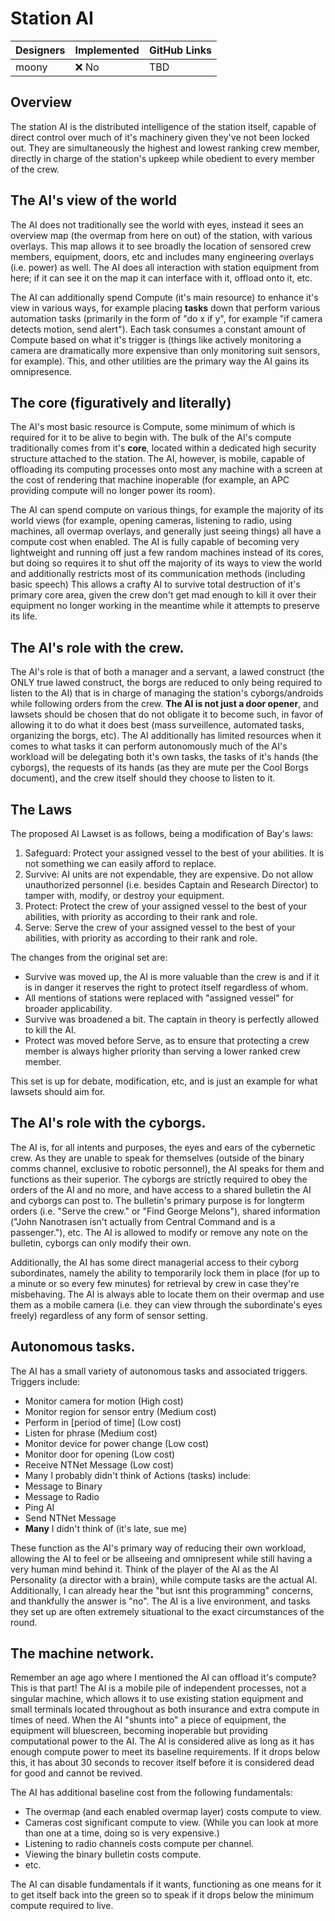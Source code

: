 # Station AI

| Designers | Implemented | GitHub Links |
|---|---|---|
| moony | :x: No | TBD |

## Overview
The station AI is the distributed intelligence of the station itself, capable of direct control over much of it's machinery given they've not been locked out. They are simultaneously the highest and lowest ranking crew member, directly in charge of the station's upkeep while obedient to every member of the crew.

## The AI's view of the world
The AI does not traditionally see the world with eyes, instead it sees an overview map (the overmap from here on out) of the station, with various overlays. This map allows it to see broadly the location of sensored crew members, equipment, doors, etc and includes many engineering overlays (i.e. power) as well. The AI does all interaction with station equipment from here; if it can see it on the map it can interface with it, offload onto it, etc.

The AI can additionally spend Compute (it's main resource) to enhance it's view in various ways, for example placing **tasks** down that perform various automation tasks (primarily in the form of "do x if y", for example "if camera detects motion, send alert"). Each task consumes a constant amount of Compute based on what it's trigger is (things like actively monitoring a camera are dramatically more expensive than only monitoring suit sensors, for example). This, and other utilities are the primary way the AI gains its omnipresence.

## The core (figuratively and literally)
The AI's most basic resource is Compute, some minimum of which is required for it to be alive to begin with. The bulk of the AI's compute traditionally comes from it's **core**, located within a dedicated high security structure attached to the station. The AI, however, is mobile, capable of offloading its computing processes onto most any machine with a screen at the cost of rendering that machine inoperable (for example, an APC providing compute will no longer power its room).

The AI can spend compute on various things, for example the majority of its world views (for example, opening cameras, listening to radio, using machines, all overmap overlays, and generally just seeing things) all have a compute cost when enabled. The AI is fully capable of becoming very lightweight and running off just a few random machines instead of its cores, but doing so requires it to shut off the majority of its ways to view the world and additionally restricts most of its communication methods (including basic speech) This allows a crafty AI to survive total destruction of it's primary core area, given the crew don't get mad enough to kill it over their equipment no longer working in the meantime while it attempts to preserve its life.

## The AI's role with the crew.
The AI's role is that of both a manager and a servant, a lawed construct (the ONLY true lawed construct, the borgs are reduced to only being required to listen to the AI) that is in charge of managing the station's cyborgs/androids while following orders from the crew. **The AI is not just a door opener**, and lawsets should be chosen that do not obligate it to become such, in favor of allowing it to do what it does best (mass surveillence, automated tasks, organizing the borgs, etc). The AI additionally has limited resources when it comes to what tasks it can perform autonomously much of the AI's workload will be delegating both it's own tasks, the tasks of it's hands (the cyborgs), the requests of its hands (as they are mute per the Cool Borgs document), and the crew itself should they choose to listen to it. 

## The Laws
The proposed AI Lawset is as follows, being a modification of Bay's laws:
1. Safeguard: Protect your assigned vessel to the best of your abilities. It is not something we can easily afford to replace.
2. Survive: AI units are not expendable, they are expensive. Do not allow unauthorized personnel (i.e. besides Captain and Research Director) to tamper with, modify, or destroy your equipment.
3. Protect: Protect the crew of your assigned vessel to the best of your abilities, with priority as according to their rank and role.
4. Serve: Serve the crew of your assigned vessel to the best of your abilities, with priority as according to their rank and role.

The changes from the original set are:
- Survive was moved up, the AI is more valuable than the crew is and if it is in danger it reserves the right to protect itself regardless of whom.
- All mentions of stations were replaced with "assigned vessel" for broader applicability.
- Survive was broadened a bit. The captain in theory is perfectly allowed to kill the AI.
- Protect was moved before Serve, as to ensure that protecting a crew member is always higher priority than serving a lower ranked crew member.

This set is up for debate, modification, etc, and is just an example for what lawsets should aim for.

## The AI's role with the cyborgs.
The AI is, for all intents and purposes, the eyes and ears of the cybernetic crew. As they are unable to speak for themselves (outside of the binary comms channel, exclusive to robotic personnel), the AI speaks for them and functions as their superior. The cyborgs are strictly required to obey the orders of the AI and no more, and have access to a shared bulletin the AI and cyborgs can post to. The bulletin's primary purpose is for longterm orders (i.e. "Serve the crew." or "Find George Melons"), shared information ("John Nanotrasen isn't actually from Central Command and is a passenger."), etc. The AI is allowed to modify or remove any note on the bulletin, cyborgs can only modify their own.

Additionally, the AI has some direct managerial access to their cyborg subordinates, namely the ability to temporarily lock them in place (for up to a minute or so every few minutes) for retrieval by crew in case they're misbehaving. The AI is always able to locate them on their overmap and use them as a mobile camera (i.e. they can view through the subordinate's eyes freely) regardless of any form of sensor setting.

## Autonomous tasks.
The AI has a small variety of autonomous tasks and associated triggers.
Triggers include:
- Monitor camera for motion (High cost)
- Monitor region for sensor entry (Medium cost)
- Perform in \[period of time] (Low cost)
- Listen for phrase (Medium cost)
- Monitor device for power change (Low cost)
- Monitor door for opening (Low cost)
- Receive NTNet Message (Low cost)
- Many I probably didn't think of
Actions (tasks) include:
- Message to Binary
- Message to Radio
- Ping AI
- Send NTNet Message
- **Many** I didn't think of (it's late, sue me)

These function as the AI's primary way of reducing their own workload, allowing the AI to feel or be allseeing and omnipresent while still having a very human mind behind it. Think of the player of the AI as the AI Personality (a director with a brain), while compute tasks are the actual AI.
Additionally, I can already hear the "but isnt this programming" concerns, and thankfully the answer is "no". The AI is a live environment, and tasks they set up are often extremely situational to the exact circumstances of the round.

## The machine network.
Remember an age ago where I mentioned the AI can offload it's compute? This is that part! The AI is a mobile pile of independent processes, not a singular machine, which allows it to use existing station equipment and small terminals located throughout as both insurance and extra compute in times of need. When the AI "shunts into" a piece of equipment, the equipment will bluescreen, becoming inoperable but providing computational power to the AI. The AI is considered alive as long as it has enough compute power to meet its baseline requirements. If it drops below this, it has about 30 seconds to recover itself before it is considered dead for good and cannot be revived.

The AI has additional baseline cost from the following fundamentals:
- The overmap (and each enabled overmap layer) costs compute to view.
- Cameras cost significant compute to view. (While you can look at more than one at a time, doing so is very expensive.)
- Listening to radio channels costs compute per channel.
- Viewing the binary bulletin costs compute.
- etc.

The AI can disable fundamentals if it wants, functioning as one means for it to get itself back into the green so to speak if it drops below the minimum compute required to live. 
